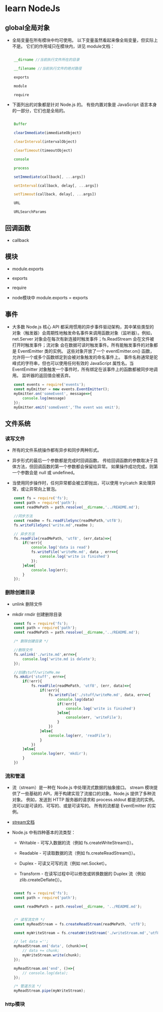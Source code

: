 # learn NodeJs

## global全局对象

* 全局变量在所有模块中均可使用。 以下变量虽然看起来像全局变量，但实际上不是。 它们的作用域只在模块内，详见 module文档：

```js

    __dirname //当前执行文件所在的目录

    __filename //当前执行文件的绝对路径

    exports

    module

    require

```

* 下面列出的对象都是针对 Node.js 的。 有些内置对象是 JavaScript 语言本身的一部分，它们也是全局的。

```js

    Buffer

    clearImmediate(immediateObject)

    clearInterval(intervalObject)

    clearTimeout(timeoutObject)

    console

    process

    setImmediate(callback[, ...args])

    setInterval(callback, delay[, ...args])

    setTimeout(callback, delay[, ...args])

    URL

    URLSearchParams

```

## 回调函数

* callback

## 模块

* module.exports

* exports

* require

* node模块中 module.exports = exports

## 事件

* 大多数 Node.js 核心 API 都采用惯用的异步事件驱动架构，其中某些类型的对象（触发器）会周期性地触发命名事件来调用函数对象（监听器）。例如，net.Server 对象会在每次有新连接时触发事件；fs.ReadStream 会在文件被打开时触发事件；流对象 会在数据可读时触发事件。所有能触发事件的对象都是 EventEmitter 类的实例。 这些对象开放了一个 eventEmitter.on() 函数，允许将一个或多个函数绑定到会被对象触发的命名事件上。 事件名称通常是驼峰式的字符串，但也可以使用任何有效的 JavaScript 属性名。当 EventEmitter 对象触发一个事件时，所有绑定在该事件上的函数都被同步地调用。 监听器的返回值会被丢弃。

```js
    const events = require('events');
    const myEmitter = new events.EventEmitter();
    myEmitter.on('someEvent', message=>{
        console.log(message)
    });
    myEmitter.emit('someEvent','The event was emit');

```

## 文件系统

### 读写文件

* 所有的文件系统操作都有异步和同步两种形式。

* 异步形式的最后一个参数都是完成时回调函数。 传给回调函数的参数取决于具体方法，但回调函数的第一个参数都会保留给异常。 如果操作成功完成，则第一个参数会是 null 或 undefined。

* 当使用同步操作时，任何异常都会被立即抛出，可以使用 try/catch 来处理异常，或让异常向上冒泡。

```js
    const fs = require('fs');
    const path = require('path');
    const readMePath = path.resolve(__dirname,'../README.md');

    //同步方法
    const readme = fs.readFileSync(readMePath,'utf8');
    fs.writeFileSync('write.md',readme );

    // 异步方法
    fs.readFile(readMePath, 'utf8', (err,data)=>{
        if(!err){
            console.log('data is read')
            fs.writeFile('writeMe.md', data , err=>{
                console.log('write is finished')
            });
        }else{
            console.log(err);
        }
    });

```

### 删除创建目录

* unlink 删除文件

* mkdir rmdir 创建删除目录

```js
    const fs = require('fs');
    const path = require('path');
    const readMePath = path.resolve(__dirname,'../README.md');

    /* 删除创建目录 */

    //删除文件
    fs.unlink('./write.md',err=>{
        console.log('write.md is delete');
    });

    //创建stuff/writeMe.me
    fs.mkdir('stuff', err=>{
        if(!err){
            fs.readFile(readMePath, 'utf8', (err, data)=>{
                if(!err){
                    fs.writeFile('./stuff/writeMe.md', data, err=>{
                        console.log(data)
                        if(!err){
                            console.log('write is finished')
                        }else{
                            console(err, 'writeFile');
                        }
                    })
                }else{
                    console.log(err, 'readFile');
                }
            })
        }else{
            console.log(err, 'mkdir');
        }
    })

```

### 流和管道

* 流（stream）是一种在 Node.js 中处理流式数据的抽象接口。 stream 模块提供了一些基础的 API，用于构建实现了流接口的对象。Node.js 提供了多种流对象。 例如，发送到 HTTP 服务器的请求和 process.stdout 都是流的实例。流可以是可读的、可写的、或是可读写的。 所有的流都是 EventEmitter 的实例。

* [stream文档](http://nodejs.cn/api/stream.html)

* Node.js 中有四种基本的流类型：

  * Writable - 可写入数据的流（例如 fs.createWriteStream()）。

  * Readable - 可读取数据的流（例如 fs.createReadStream()）。

  * Duplex - 可读又可写的流（例如 net.Socket）。

  * Transform - 在读写过程中可以修改或转换数据的 Duplex 流（例如 zlib.createDeflate()）。

```js

    const fs = require('fs');
    const path = require('path');

    const readMePath = path.resolve(__dirname, '../README.md');


    /* 读写流文件 */
    const myReadStream = fs.createReadStream(readMePath, 'utf8');

    const myWriteStream = fs.createWriteStream('./writeStream.md','utf8');

    // let data ='';
    myReadStream.on('data', (chunk)=>{
        // data += chunk;
        myWriteStream.write(chunk);
    });

    myReadStream.on('end', ()=>{
        // console.log(data);
    });

    /* 管道方法 */
    myReadStream.pipe(myWriteStream);

```

### http模块